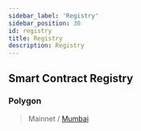 ```yaml
---
sidebar_label: 'Registry'
sidebar_position: 30
id: registry
title: Registry
description: Registry
---
```


## Smart Contract Registry

### Polygon
> Mainnet / [Mumbai](./networks/mumbai.md)